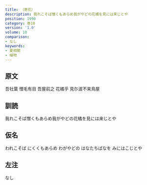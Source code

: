 ```yaml
---
title: （寄花）
description: 我れこそば憎くもあらめ我がやどの花橘を見には来じとや
position: 1990
category: 巻10
version: '1.0'
volume: 10
comparison:
- なし
keywords:
- 夏相聞
- 植物
---
```


## 原文

吾社葉 憎毛有目 吾屋前之 花橘乎 見尓波不来鳥屋

## 訓読

我れこそば憎くもあらめ我がやどの花橘を見には来じとや

## 仮名

われこそば にくくもあらめ わがやどの はなたちばなを みにはこじとや

## 左注

なし
